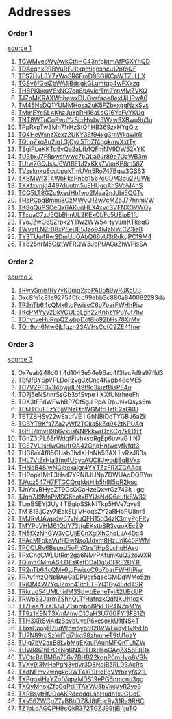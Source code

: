 # Addresses 

### Order 1

[source 1](https://nbctf.mod.gov.il/he/Announcements/Documents/%D7%A6%D7%AA%2034-23.pdf)

1. [TCWMveoWyAwkCthHC43nfgbtmAfPGXYhQD](https://tronscan.org/#/address/TCWMveoWyAwkCthHC43nfgbtmAfPGXYhQD)
2. [TDAegnxRRBVuRFJ1tkpmignshcu12nfoQF](https://tronscan.org/#/address/TDAegnxRRBVuRFJ1tkpmignshcu12nfoQF)
3. [TFS7HvL8Y7zWoSR6FroD9SGiKCpWTZLLLX](https://tronscan.org/#/address/TFS7HvL8Y7zWoSR6FroD9SGiKCpWTZLLLX)
4. [TGSv6fGeiZbWA1jBdsgkGLumtqp4wFXxzq](https://tronscan.org/#/address/TGSv6fGeiZbWA1jBdsgkGLumtqp4wFXxzq)
5. [THBPKbkuVSxNG7cq8bAvicrTm2YpMMZVKQ](https://tronscan.org/#/address/THBPKbkuVSxNG7cq8bAvicrTm2YpMMZVKQ)
6. [TJZnMKRAXWqhewxDUGvsfaoe8exUjHPwA6](https://tronscan.org/#/address/TJZnMKRAXWqhewxDUGvsfaoe8exUjHPwA6)
7. [TM45NsDQ1YUMMHosa2uK5FZbxxggNzxSys](https://tronscan.org/#/address/TM45NsDQ1YUMMHosa2uK5FZbxxggNzxSys)
8. [TMmEYcSL4KhzJuYpRH16aLsG16YoFyYKUq](https://tronscan.org/#/address/TMmEYcSL4KhzJuYpRH16aLsG16YoFyYKUq)
9. [TNT8WTuCoPwuYzScrHwbv5Wzw9XBwu9u3q](https://tronscan.org/#/address/TNT8WTuCoPwuYzScrHwbv5Wzw9XBwu9u3q)
10. [TPpRxpTw3Mn71rHzStQfjHB369zxHYqQiz](https://tronscan.org/#/address/TPpRxpTw3Mn71rHzStQfjHB369zxHYqQiz)
11. [TQ4HeWsnzXexz2UKY3Ef94xg3rnWkawirR](https://tronscan.org/#/address/TQ4HeWsnzXexz2UKY3Ef94xg3rnWkawirR)
12. [TQLoZxoAu2arL3jCyz5ToZf4gqkmvXxtTy](https://tronscan.org/#/address/TQLoZxoAu2arL3jCyz5ToZf4gqkmvXxtTy)
13. [TSgiPLeKKTd6vQa2aLfb1QFmNV9DW52xYK](https://tronscan.org/#/address/TSgiPLeKKTd6vQa2aLfb1QFmNV9DW52xYK)
14. [TU3bxJ7FRpwsfwwc7bQLa9Jr89e7UzWB3m](https://tronscan.org/#/address/TU3bxJ7FRpwsfwwc7bQLa9Jr89e7UzWB3m)
15. [TUtw7GQJssJ6WtBE1J2xKks7VimKP8m587](https://tronscan.org/#/address/TUtw7GQJssJ6WtBE1J2xKks7VimKP8m587)
16. [TVzsknku8cubpukTmUVn5Ro747Bgw3GS63](https://tronscan.org/#/address/TVzsknku8cubpukTmUVn5Ro747Bgw3GS63)
17. [TXBMWt3T4WhFkcPnob1567cGDM3ou27GWE](https://tronscan.org/#/address/TXBMWt3T4WhFkcPnob1567cGDM3ou27GWE)
18. [TXXfxvnjg4497duutm5uEHUgqAhSVoM4nS](https://tronscan.org/#/address/TXXfxvnjg4497duutm5uEHUgqAhSVoM4nS)
19. [TCG5LT8GZu9xedHbfwo2Mea2nJJbi5QGTv](https://tronscan.org/#/address/TCG5LT8GZu9xedHbfwo2Mea2nJJbi5QGTv)
20. [THsPCpqBmmi8CzMWvQ1Zw7cMZaJ77hnmVW](https://tronscan.org/#/address/THsPCpqBmmi8CzMWvQ1Zw7cMZaJ77hnmVW)
21. [TK8qQuPSCeQx6AKuqHLX4xycSVFNXGVWQy](https://tronscan.org/#/address/TK8qQuPSCeQx6AKuqHLX4xycSVFNXGVWQy)
22. [TTxuaC7zJ5QbBhnUL2KEkQbFc5UEipE1fd](https://tronscan.org/#/address/TTxuaC7zJ5QbBhnUL2KEkQbFc5UEipE1fd)
23. [TVoJZwG6SZrpk2Y11w2WW54HyvJmKTkeqG](https://tronscan.org/#/address/TVoJZwG6SZrpk2Y11w2WW54HyvJmKTkeqG)
24. [TWvsfLNZrB8xPEeUE5Jzo94MzNYcCZ3ia8](https://tronscan.org/#/address/TWvsfLNZrB8xPEeUE5Jzo94MzNYcCZ3ia8)
25. [TY3TUu4RwSDmUqQAbQ66vU3tRdkqPC19M4](https://tronscan.org/#/address/TY3TUu4RwSDmUqQAbQ66vU3tRdkqPC19M4)
26. [TY825nrM5GiztWFRQW3JpPUAGuZhWPisSA](https://tronscan.org/#/address/TY825nrM5GiztWFRQW3JpPUAGuZhWPisSA)

### Order 2

[source 2](https://nbctf.mod.gov.il/he/Documents/%d7%a6%d7%95%d7%95%d7%99%20%d7%aa%d7%a4%d7%99%d7%a1%d7%94/%d7%a2%d7%91%d7%a8%d7%99%d7%aa/%d7%a6%d7%aa%2019-23.pdf)

1. [TRwvSmistRy7vK8mq2xpPA85fj9wRJKcUB](https://tronscan.org/#/address/TRwvSmistRy7vK8mq2xpPA85fj9wRJKcUB)
2. Oxc8fe1c81e927540fcc99ebb3c880a840082293da
3. [TR2nTb64cQMx6tqFwisoC6o7barFWHhPiw](https://tronscan.org/#/address/TR2nTb64cQMx6tqFwisoC6o7barFWHhPiw)
4. [TKcPMYyy2BkVCUEoLgh22KnhzYPuYJt7hv](https://tronscan.org/#/address/TKcPMYyy2BkVCUEoLgh22KnhzYPuYJt7hv)
5. [TDnytyeHuRrpQ2wbpDot8io92bHs78XrMv](https://tronscan.org/#/address/TDnytyeHuRrpQ2wbpDot8io92bHs78XrMv)
6. [TQn9oh6Mw6jLfgzh23AVHsCcfC9ZE41fne](https://tronscan.org/#/address/TQn9oh6Mw6jLfgzh23AVHsCcfC9ZE41fne)

### Order 3

[source 3](https://nbctf.mod.gov.il/he/Announcements/Documents/%d7%a6%d7%95%20%d7%aa%d7%a4%d7%99%d7%a1%d7%94%20%d7%9e%d7%99%d7%a0%d7%94%d7%9c%d7%99%2015.22.pdf)

1. Ox7eab248c0 I 4d1043e54e96ac4f3lec7d9a97ffd3 
2. [TBfJfBYSpVPLDoFzvg3zCnc4Kvpb48cME5](https://tronscan.org/#/address/TBfJfBYSpVPLDoFzvg3zCnc4Kvpb48cME5)
3. [TC7VZ9F3v34byjjdLN9t9c3juzfBisPE4u](https://tronscan.org/#/address/TC7VZ9F3v34byjjdLN9t9c3juzfBisPE4u)
4. TD7j5eNShnrSsGb3ofSvpe I XXfUNrheeFh
5. TDX3tFFdWFwhBP7Cf5gJ RpA DpUNxQsys6m
6. [TEtJTCuFEzY6jjVNzFtbWGMfrHzfE2aGKU](https://tronscan.org/#/address/TEtJTCuFEzY6jjVNzFtbWGMfrHzfE2aGKU)
7. TETZBHSy22wSaufVE I GhNBiDdTYGBJ6aZk
8. [TGBYT9Kfs7Za2yWf2TCka5kZq942tKPUAq](https://tronscan.org/#/address/TGBYT9Kfs7Za2yWf2TCka5kZq942tKPUAq)
9. [TGfH7imvH9h6yxusNNPkkwrDzKCg7kFDTf](https://tronscan.org/#/address/TGfH7imvH9h6yxusNNPkkwrDzKCg7kFDTf)
10. TGhZ3tPL68rWdqfFivhksoRgEp6uwvG I N7
11. [TGS7VL1sHwGnufrQA42GhqHntwcyfNfdt3](https://tronscan.org/#/address/TGS7VL1sHwGnufrQA42GhqHntwcyfNfdt3)
12. THB6eY4f85GUab3hdXHhNb53AX I vRzJ83s
13. [THL7VtZrHia3fm4UqycAUC8JwodjSqBVxx](https://tronscan.org/#/address/THL7VtZrHia3fm4UqycAUC8JwodjSqBVxx)
14. [THNdB4SiwNGibexaigr4YYTZzFRXZGAAox](https://tronscan.org/#/address/THNdB4SiwNGibexaigr4YYTZzFRXZGAAox)
15. THPopYIMtT3Hsd7YRN8JHNpZDWUAqDQBYm
16. [TJAcz547H7FTGCQrgkbtHib5h8f5gR2kuc](https://tronscan.org/#/address/TJAcz547H7FTGCQrgkbtHib5h8f5gR2kuc)
17. TJnYxvBHyoZT9GsGGaHzeQxvrGz743k I gq
18. [TJqh7J9MnPMSG6cotxBYUsNdQ6eufk8W32](https://tronscan.org/#/address/TJqh7J9MnPMSG6cotxBYUsNdQ6eufk8W32)
19. TLmB5EYj3Uy I TBgipSSkNiTkp5HVe7qveS
20. TM 813.jCzy7lEakELj VHoqsZY2aRHoPU8nr5
21. [TMJRvUAwpdw67vNuQFH15q34zK3myPgFRy](https://tronscan.org/#/address/TMJRvUAwpdw67vNuQFH15q34zK3myPgFRy)
22. [TMYPgVHM61QdY73ttgEKstbSR3vqoXEcZ9](https://tronscan.org/#/address/TMYPgVHM61QdY73ttgEKstbSR3vqoXEcZ9)
23. [TN5fXzNhGW3vCUijECnXgiXhChqLJA4Da4](https://tronscan.org/#/address/TN5fXzNhGW3vCUijECnXgiXhChqLJA4Da4)
24. [TPAcMFqkaVufH3wNso1Jdvm8HzUnK46PWM](https://tronscan.org/#/address/TPAcMFqkaVufH3wNso1Jdvm8HzUnK46PWM)
25. [TPCQLRv6Bepnd5oPhXtrs1iHpSLchuHAso](https://tronscan.org/#/address/TPCQLRv6Bepnd5oPhXtrs1iHpSLchuHAso)
26. [TPxCncCWLUtRm2ga6NMrPKfumKuQ3zoWXR](https://tronscan.org/#/address/TPxCncCWLUtRm2ga6NMrPKfumKuQ3zoWXR)
27. [TQimtt6MmASiLDEsKsfDDaDq5CFRE2BY1F](https://tronscan.org/#/address/TQimtt6MmASiLDEsKsfDDaDq5CFRE2BY1F)
28. [TR2nTb64cQMx6tqFwisoC6o7barFWHhPiw](https://tronscan.org/#/address/TR2nTb64cQMx6tqFwisoC6o7barFWHhPiw)
29. [TRAvfmzQNsBAeGaDP9gr5qecGMDqWMo5zn](https://tronscan.org/#/address/TRAvfmzQNsBAeGaDP9gr5qecGMDqWMo5zn)
30. [TRjQM4W7YqJZmn41itcETFYQ1Gy4LddTSR](https://tronscan.org/#/address/TRjQM4W7YqJZmn41itcETFYQ1Gy4LddTSR)
31. [TRkrud54UMLhidM3SdwbEeneTyi42UEcUP](https://tronscan.org/#/address/TRkrud54UMLhidM3SdwbEeneTyi42UEcUP)
32. [TRWpS2JarmZShhQLTfHafnzkQdNKUh1ozK](https://tronscan.org/#/address/TRWpS2JarmZShhQLTfHafnzkQdNKUh1ozK)
33. [TT7Fes7ErX3JvE71snmbo8PkE8R4NZpMYe](https://tronscan.org/#/address/TT7Fes7ErX3JvE71snmbo8PkE8R4NZpMYe)
34. [TT9z1K9NT3XmMmvC1CaH3U76GFYi3FS1Zt](https://tronscan.org/#/address/TT9z1K9NT3XmMmvC1CaH3U76GFYi3FS1Zt)
35. [TTH3XRSyi4dzBevbUysP6xesoxkU1tNS4T](https://tronscan.org/#/address/TTH3XRSyi4dzBevbUysP6xesoxkU1tNS4T)
36. [TTnsCooyH7udWbwbybr82BVWEudyHvKvHb](https://tronscan.org/#/address/TTnsCooyH7udWbwbybr82BVWEudyHvKvHb)
37. [TU7N89rqSzYdTpj7tkq98zhmheT9tU1uzY](https://tronscan.org/#/address/TU7N89rqSzYdTpj7tkq98zhmheT9tU1uzY)
38. [TUig7bV2axB8LvbMqEXauPAuhMFQnTLhZW](https://tronscan.org/#/address/TUig7bV2axB8LvbMqEXauPAuhMFQnTLhZW)
39. [TUWR8ZhFrCeNg6NX9TDkHspGAgZX56E8Dk](https://tronscan.org/#/address/TUWR8ZhFrCeNg6NX9TDkHspGAgZX56E8Dk)
40. [TVCtcB4BM8n756v7BHB22kqnP6mHyq8VBN](https://tronscan.org/#/address/TVCtcB4BM8n756v7BHB22kqnP6mHyq8VBN)
41. [TVXy9j3MHePgN3ydyr3D8NojB5RLD3AcRs](https://tronscan.org/#/address/TVXy9j3MHePgN3ydyr3D8NojB5RLD3AcRs)
42. [TXdNFmv2wngkc9WT4sT9HdFgVWbYyfX21L](https://tronscan.org/#/address/TXdNFmv2wngkc9WT4sT9HdFgVWbYyfX21L)
43. [TXPggkiHzYZofVqpzMDS19ePG6qmcnu3gq](https://tronscan.org/#/address/TXPggkiHzYZofVqpzMDS19ePG6qmcnu3gq)
44. [TXQyMhsxZfcGqPdi1TAYWJ5bVkcVyR2ye9](https://tronscan.org/#/address/TXQyMhsxZfcGqPdi1TAYWJ5bVkcVyR2ye9)
45. [TXRBsytHfJDoAKRdcedgLsoHudh1xJGUdC](https://tronscan.org/#/address/TXRBsytHfJDoAKRdcedgLsoHudh1xJGUdC)
46. [TXs56ZWCpZ7yBBhDZ8J8tFqc9y31Ra9RHC](https://tronscan.org/#/address/TXs56ZWCpZ7yBBhDZ8J8tFqc9y31Ra9RHC)
47. [TZ1bLdAGQPH9cQkR372TGZJ99fjBi1juTQ](https://tronscan.org/#/address/TZ1bLdAGQPH9cQkR372TGZJ99fjBi1juTQ)
